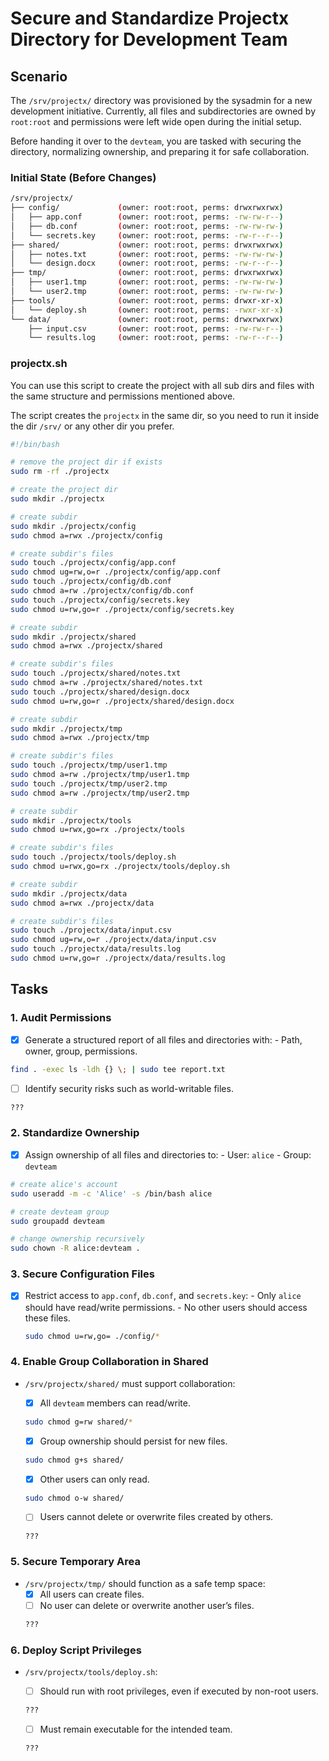 # Secure and Standardize Projectx Directory for Development Team

## Scenario
The `/srv/projectx/` directory was provisioned by the sysadmin for a new development initiative.
Currently, all files and subdirectories are owned by `root:root` and permissions were left wide open during the initial setup.

Before handing it over to the `devteam`, you are tasked with securing the directory, normalizing ownership, and preparing it for safe collaboration.

### Initial State (Before Changes)

```bash
/srv/projectx/
├── config/             (owner: root:root, perms: drwxrwxrwx)
│   ├── app.conf        (owner: root:root, perms: -rw-rw-r--)
│   ├── db.conf         (owner: root:root, perms: -rw-rw-rw-)
│   └── secrets.key     (owner: root:root, perms: -rw-r--r--)
├── shared/             (owner: root:root, perms: drwxrwxrwx)
│   ├── notes.txt       (owner: root:root, perms: -rw-rw-rw-)
│   └── design.docx     (owner: root:root, perms: -rw-r--r--)
├── tmp/                (owner: root:root, perms: drwxrwxrwx)
│   ├── user1.tmp       (owner: root:root, perms: -rw-rw-rw-)
│   └── user2.tmp       (owner: root:root, perms: -rw-rw-rw-)
├── tools/              (owner: root:root, perms: drwxr-xr-x)
│   └── deploy.sh       (owner: root:root, perms: -rwxr-xr-x)
└── data/               (owner: root:root, perms: drwxrwxrwx)
    ├── input.csv       (owner: root:root, perms: -rw-rw-r--)
    └── results.log     (owner: root:root, perms: -rw-r--r--)
```

### projectx.sh
You can use this script to create the project with all sub dirs and files with the same structure and permissions mentioned above.

The script creates the `projectx` in the same dir, so you need to run it inside the dir `/srv/` or any other dir you prefer.

```bash
#!/bin/bash

# remove the project dir if exists
sudo rm -rf ./projectx 

# create the project dir
sudo mkdir ./projectx

# create subdir
sudo mkdir ./projectx/config
sudo chmod a=rwx ./projectx/config

# create subdir's files
sudo touch ./projectx/config/app.conf
sudo chmod ug=rw,o=r ./projectx/config/app.conf
sudo touch ./projectx/config/db.conf
sudo chmod a=rw ./projectx/config/db.conf
sudo touch ./projectx/config/secrets.key
sudo chmod u=rw,go=r ./projectx/config/secrets.key

# create subdir
sudo mkdir ./projectx/shared
sudo chmod a=rwx ./projectx/shared

# create subdir's files
sudo touch ./projectx/shared/notes.txt
sudo chmod a=rw ./projectx/shared/notes.txt
sudo touch ./projectx/shared/design.docx
sudo chmod u=rw,go=r ./projectx/shared/design.docx

# create subdir
sudo mkdir ./projectx/tmp
sudo chmod a=rwx ./projectx/tmp

# create subdir's files
sudo touch ./projectx/tmp/user1.tmp
sudo chmod a=rw ./projectx/tmp/user1.tmp
sudo touch ./projectx/tmp/user2.tmp
sudo chmod a=rw ./projectx/tmp/user2.tmp

# create subdir
sudo mkdir ./projectx/tools
sudo chmod u=rwx,go=rx ./projectx/tools

# create subdir's files
sudo touch ./projectx/tools/deploy.sh
sudo chmod u=rwx,go=rx ./projectx/tools/deploy.sh

# create subdir
sudo mkdir ./projectx/data
sudo chmod a=rwx ./projectx/data

# create subdir's files
sudo touch ./projectx/data/input.csv
sudo chmod ug=rw,o=r ./projectx/data/input.csv
sudo touch ./projectx/data/results.log
sudo chmod u=rw,go=r ./projectx/data/results.log
```

## Tasks

### 1. Audit Permissions
- [x] Generate a structured report of all files and directories with:
        - Path, owner, group, permissions.

```bash
find . -exec ls -ldh {} \; | sudo tee report.txt
```
        
- [ ] Identify security risks such as world-writable files.

```bash
???
```

### 2. Standardize Ownership
- [x] Assign ownership of all files and directories to:
        - User: `alice`
        - Group: `devteam`

```bash
# create alice's account
sudo useradd -m -c 'Alice' -s /bin/bash alice

# create devteam group
sudo groupadd devteam

# change ownership recursively
sudo chown -R alice:devteam .
```

### 3. Secure Configuration Files
- [x] Restrict access to `app.conf`, `db.conf`, and `secrets.key`:
        - Only `alice` should have read/write permissions.
        - No other users should access these files.

    ```bash
    sudo chmod u=rw,go= ./config/*
    ```

### 4. Enable Group Collaboration in Shared
- `/srv/projectx/shared/` must support collaboration:
    - [x] All `devteam` members can read/write.

    ```bash
    sudo chmod g=rw shared/*
    ```

    - [x] Group ownership should persist for new files.

    ```bash
    sudo chmod g+s shared/
    ```

    - [x] Other users can only read.

    ```bash
    sudo chmod o-w shared/
    ```

    - [ ] Users cannot delete or overwrite files created by others.

    ```bash
    ???
    ```

### 5. Secure Temporary Area
- `/srv/projectx/tmp/` should function as a safe temp space:
    - [x] All users can create files.
    - [ ] No user can delete or overwrite another user’s files.

    ```bash
    ???
    ```

### 6. Deploy Script Privileges
- `/srv/projectx/tools/deploy.sh`:
    - [ ] Should run with root privileges, even if executed by non-root users.

    ```bash
    ???
    ```

    - [ ] Must remain executable for the intended team.

    ```bash
    ???
    ```
